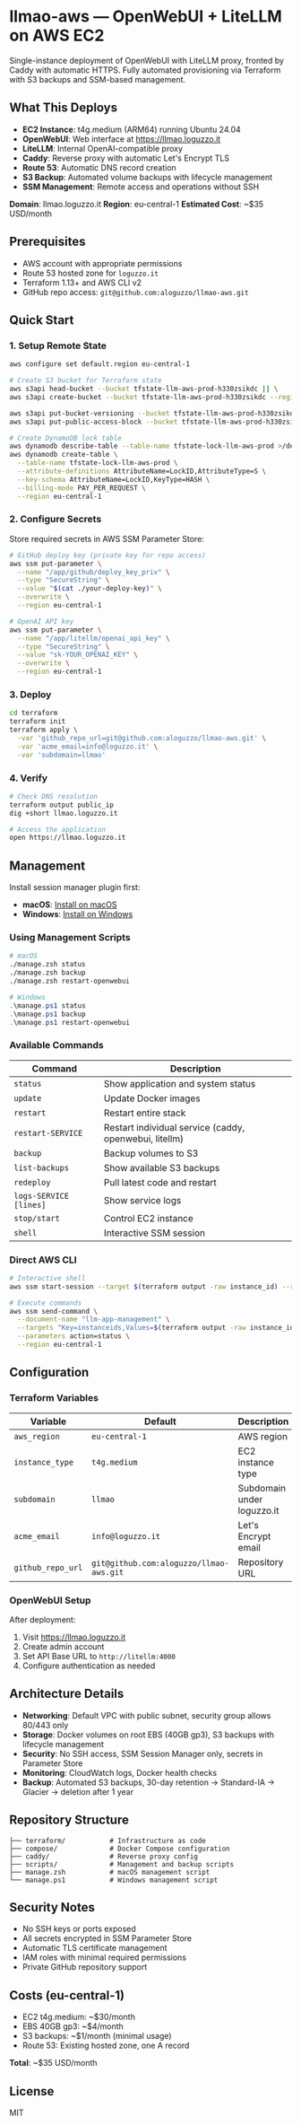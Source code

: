# llmao-aws — OpenWebUI + LiteLLM on AWS EC2

Single-instance deployment of OpenWebUI with LiteLLM proxy, fronted by Caddy with automatic HTTPS. Fully automated provisioning via Terraform with S3 backups and SSM-based management.

## What This Deploys

- **EC2 Instance**: t4g.medium (ARM64) running Ubuntu 24.04
- **OpenWebUI**: Web interface at https://llmao.loguzzo.it
- **LiteLLM**: Internal OpenAI-compatible proxy
- **Caddy**: Reverse proxy with automatic Let's Encrypt TLS
- **Route 53**: Automatic DNS record creation
- **S3 Backup**: Automated volume backups with lifecycle management
- **SSM Management**: Remote access and operations without SSH

**Domain**: llmao.loguzzo.it
**Region**: eu-central-1
**Estimated Cost**: ~$35 USD/month

## Prerequisites

- AWS account with appropriate permissions
- Route 53 hosted zone for `loguzzo.it`
- Terraform 1.13+ and AWS CLI v2
- GitHub repo access: `git@github.com:aloguzzo/llmao-aws.git`

## Quick Start

### 1. Setup Remote State

```bash
aws configure set default.region eu-central-1

# Create S3 bucket for Terraform state
aws s3api head-bucket --bucket tfstate-llm-aws-prod-h330zsikdc || \
aws s3api create-bucket --bucket tfstate-llm-aws-prod-h330zsikdc --region eu-central-1 --create-bucket-configuration LocationConstraint=eu-central-1

aws s3api put-bucket-versioning --bucket tfstate-llm-aws-prod-h330zsikdc --versioning-configuration Status=Enabled
aws s3api put-public-access-block --bucket tfstate-llm-aws-prod-h330zsikdc --public-access-block-configuration BlockPublicAcls=true,IgnorePublicAcls=true,BlockPublicPolicy=true,RestrictPublicBuckets=true

# Create DynamoDB lock table
aws dynamodb describe-table --table-name tfstate-lock-llm-aws-prod >/dev/null 2>&1 || \
aws dynamodb create-table \
  --table-name tfstate-lock-llm-aws-prod \
  --attribute-definitions AttributeName=LockID,AttributeType=S \
  --key-schema AttributeName=LockID,KeyType=HASH \
  --billing-mode PAY_PER_REQUEST \
  --region eu-central-1
```

### 2. Configure Secrets

Store required secrets in AWS SSM Parameter Store:

```bash
# GitHub deploy key (private key for repo access)
aws ssm put-parameter \
  --name "/app/github/deploy_key_priv" \
  --type "SecureString" \
  --value "$(cat ./your-deploy-key)" \
  --overwrite \
  --region eu-central-1

# OpenAI API key
aws ssm put-parameter \
  --name "/app/litellm/openai_api_key" \
  --type "SecureString" \
  --value "sk-YOUR_OPENAI_KEY" \
  --overwrite \
  --region eu-central-1
```

### 3. Deploy

```bash
cd terraform
terraform init
terraform apply \
  -var 'github_repo_url=git@github.com:aloguzzo/llmao-aws.git' \
  -var 'acme_email=info@loguzzo.it' \
  -var 'subdomain=llmao'
```

### 4. Verify

```bash
# Check DNS resolution
terraform output public_ip
dig +short llmao.loguzzo.it

# Access the application
open https://llmao.loguzzo.it
```

## Management

Install session manager plugin first:
- **macOS**: [Install on macOS](https://docs.aws.amazon.com/systems-manager/latest/userguide/install-plugin-macos-overview.html)
- **Windows**: [Install on Windows](https://docs.aws.amazon.com/systems-manager/latest/userguide/install-plugin-windows.html)

### Using Management Scripts

```zsh
# macOS
./manage.zsh status
./manage.zsh backup
./manage.zsh restart-openwebui
```

```powershell
# Windows
.\manage.ps1 status
.\manage.ps1 backup
.\manage.ps1 restart-openwebui
```

### Available Commands

| Command                | Description                                            |
|------------------------|--------------------------------------------------------|
| `status`               | Show application and system status                     |
| `update`               | Update Docker images                                   |
| `restart`              | Restart entire stack                                   |
| `restart-SERVICE`      | Restart individual service (caddy, openwebui, litellm) |
| `backup`               | Backup volumes to S3                                   |
| `list-backups`         | Show available S3 backups                              |
| `redeploy`             | Pull latest code and restart                           |
| `logs-SERVICE [lines]` | Show service logs                                      |
| `stop/start`           | Control EC2 instance                                   |
| `shell`                | Interactive SSM session                                |

### Direct AWS CLI

```bash
# Interactive shell
aws ssm start-session --target $(terraform output -raw instance_id) --region eu-central-1

# Execute commands
aws ssm send-command \
  --document-name "llm-app-management" \
  --targets "Key=instanceids,Values=$(terraform output -raw instance_id)" \
  --parameters action=status \
  --region eu-central-1
```

## Configuration

### Terraform Variables

| Variable          | Default                                 | Description                |
|-------------------|-----------------------------------------|----------------------------|
| `aws_region`      | `eu-central-1`                          | AWS region                 |
| `instance_type`   | `t4g.medium`                            | EC2 instance type          |
| `subdomain`       | `llmao`                                 | Subdomain under loguzzo.it |
| `acme_email`      | `info@loguzzo.it`                       | Let's Encrypt email        |
| `github_repo_url` | `git@github.com:aloguzzo/llmao-aws.git` | Repository URL             |

### OpenWebUI Setup

After deployment:
1. Visit https://llmao.loguzzo.it
2. Create admin account
3. Set API Base URL to `http://litellm:4000`
4. Configure authentication as needed

## Architecture Details

- **Networking**: Default VPC with public subnet, security group allows 80/443 only
- **Storage**: Docker volumes on root EBS (40GB gp3), S3 backups with lifecycle management
- **Security**: No SSH access, SSM Session Manager only, secrets in Parameter Store
- **Monitoring**: CloudWatch logs, Docker health checks
- **Backup**: Automated S3 backups, 30-day retention → Standard-IA → Glacier → deletion after 1 year

## Repository Structure

```
├── terraform/           # Infrastructure as code
├── compose/             # Docker Compose configuration
├── caddy/               # Reverse proxy config
├── scripts/             # Management and backup scripts
├── manage.zsh           # macOS management script
└── manage.ps1           # Windows management script
```

## Security Notes

- No SSH keys or ports exposed
- All secrets encrypted in SSM Parameter Store
- Automatic TLS certificate management
- IAM roles with minimal required permissions
- Private GitHub repository support

## Costs (eu-central-1)

- EC2 t4g.medium: ~$30/month
- EBS 40GB gp3: ~$4/month
- S3 backups: ~$1/month (minimal usage)
- Route 53: Existing hosted zone, one A record

**Total**: ~$35 USD/month

## License

MIT